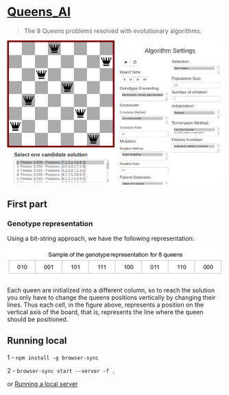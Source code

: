 # [Queens_AI](https://rc-dynamics.github.io/queens_AI/)
> The 8 Queens problems resolved with evolutionary algorithms.

![](queens.png)

## First part

### Genotype representation

Using a bit-string approach, we have the following representation:

![](genotype.png)

Each queen are initialized into a different column, so to reach the solution you only have to change the queens positions vertically by changing their lines.
Thus each cell, in the figure above, represents a position on the vertical axis of the board, that is, represents the line where the queen should be positioned.


## Running local
1 - `npm install -g browser-sync`

2 - `browser-sync start --server -f .`

or [Running a local server](https://github.com/processing/p5.js/wiki/Local-server)

